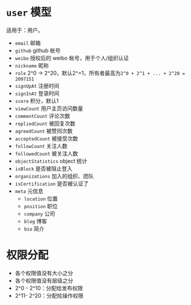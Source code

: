 # `user` 模型

适用于：用户。

- `email` 邮箱
- `github` github 帐号
- `weibo` 授权后的 weibo 帐号，用于个人/组织认证
- `nickname` 昵称
- `role` 2^0 -> 2^20，默认2^=1，所有者最高为`2^0 + 2^1 + ... + 2^20 = 2097151`
- `signUpAt` 注册时间
- `signInAt` 登录时间
- `score` 积分，默认1
- `viewCount` 用户主页访问数量
- `commentCount` 评论次数
- `repliedCount` 被回复次数
- `agreedCount` 被赞同次数
- `acceptedCount` 被接受次数
- `followCount` 关注人数
- `followedCount` 被关注人数
- `objectStatistics` object 统计
- `isBlock` 是否被阻止登入
- `organizations` 加入的组织、团队
- `isCertification` 是否被认证了
- `meta` 元信息
	- `location` 位置
	- `position` 职位
	- `company` 公司
	- `blog` 博客
	- `bio` 简介


# 权限分配
- 各个权限值没有大小之分
- 各个权限值没有层级之分
- 2^0 - 2^10：分配给发布权限
- 2^11- 2^20：分配给操作权限